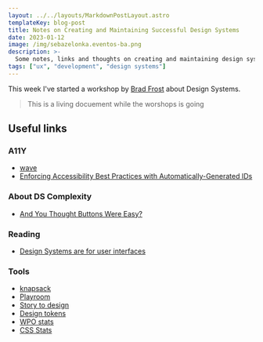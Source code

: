 ```yaml
---
layout: ../../layouts/MarkdownPostLayout.astro
templateKey: blog-post
title: Notes on Creating and Maintaining Successful Design Systems
date: 2023-01-12
image: /img/sebazelonka.eventos-ba.png
description: >-
  Some notes, links and thoughts on creating and maintaining design systems
tags: ["ux", "development", "design systems"]
---
```


This week I've started a workshop by [Brad Frost](https://bradfrost.com/) about Design Systems.

> This is a living docuement while the worshops is going

## Useful links

### A11Y

- [wave](https://wave.webaim.org/extension/)
- [Enforcing Accessibility Best Practices with Automatically-Generated IDs](https://bradfrost.com/blog/post/enforcing-accessibility-best-practices-with-automatically-generated-ids/)

### About DS Complexity

- [And You Thought Buttons Were Easy?](https://medium.com/eightshapes-llc/and-you-thought-buttons-were-easy-26eb5b5c1871#:~:text=Our%20trip%20towards%20cohesiveness%20starts,case%2C%20weight%2C%20and%20size)

### Reading

- [Design Systems are for user interfaces ](https://bradfrost.com/blog/post/design-systems-are-for-user-interfaces/)

### Tools

- [knapsack](https://www.knapsack.cloud/)
- [Playroom](https://github.com/seek-oss/playroom)
- [Story to design](https://story.to.design/)
- [Design tokens](https://tokens.studio/)
- [WPO stats](https://wpostats.com/)
- [CSS Stats](https://cssstats.com/)
